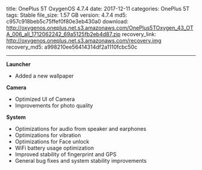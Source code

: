 title: OnePlus 5T OxygenOS 4.7.4
date: 2017-12-11
categories: OnePlus 5T
tags: Stable
file_size: 1.57 GB
version: 4.7.4
md5: c957c918beb5c75ffef0f80e3eb430a0
download: http://oxygenos.oneplus.net.s3.amazonaws.com/OnePlus5TOxygen_43_OTA_006_all_1712062242_69a5125fb2eb4d87.zip
recovery_link: http://oxygenos.oneplus.net.s3.amazonaws.com/recovery.img
recovery_md5: a998210ee56414314df2a1110fcbc50c

---
**Launcher**
* Added a new wallpaper 

**Camera**
* Optimized UI of Camera 
* Improvements for photo quality 

**System**
* Optimizations for audio from speaker and earphones 
* Optimizations for vibration 
* Optimizations for Face unlock 
* WiFi battery usage optimization
* Improved stability of fingerprint and GPS 
* General bug fixes and system stability improvements


